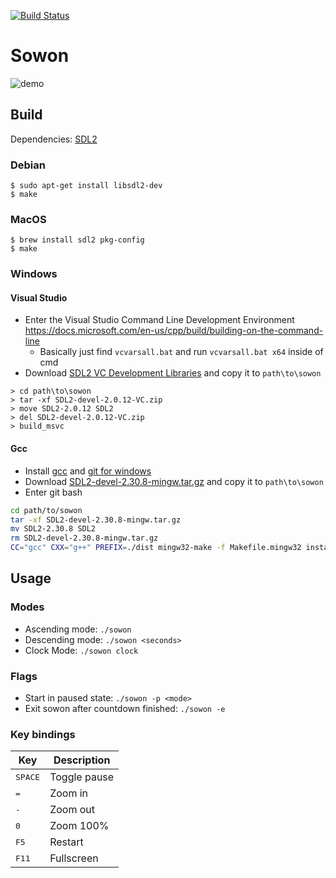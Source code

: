 [![Build Status](https://github.com/tsoding/sowon/workflows/CI/badge.svg)](https://github.com/tsoding/sowon/actions)

# Sowon

![demo](./demo.gif)

## Build

Dependencies: [SDL2](https://www.libsdl.org/download-2.0.php)

### Debian
```console
$ sudo apt-get install libsdl2-dev
$ make
```

### MacOS

```console
$ brew install sdl2 pkg-config
$ make
```

### Windows

#### Visual Studio

- Enter the Visual Studio Command Line Development Environment https://docs.microsoft.com/en-us/cpp/build/building-on-the-command-line
  - Basically just find `vcvarsall.bat` and run `vcvarsall.bat x64` inside of cmd
- Download [SDL2 VC Development Libraries](https://libsdl.org/release/SDL2-devel-2.0.12-VC.zip) and copy it to `path\to\sowon`

```console
> cd path\to\sowon
> tar -xf SDL2-devel-2.0.12-VC.zip
> move SDL2-2.0.12 SDL2
> del SDL2-devel-2.0.12-VC.zip
> build_msvc
```

#### Gcc

- Install [gcc](https://github.com/niXman/mingw-builds-binaries) and [git for windows](https://gitforwindows.org/)
- Download [SDL2-devel-2.30.8-mingw.tar.gz](https://github.com/libsdl-org/SDL/releases/tag/release-2.30.8) and copy it to `path\to\sowon`
- Enter git bash

```sh
cd path/to/sowon
tar -xf SDL2-devel-2.30.8-mingw.tar.gz
mv SDL2-2.30.8 SDL2
rm SDL2-devel-2.30.8-mingw.tar.gz
CC="gcc" CXX="g++" PREFIX=./dist mingw32-make -f Makefile.mingw32 install
```

## Usage

### Modes

- Ascending mode: `./sowon`
- Descending mode: `./sowon <seconds>`
- Clock Mode: `./sowon clock`

### Flags

- Start in paused state: `./sowon -p <mode>`
- Exit sowon after countdown finished: `./sowon -e`

### Key bindings

| Key | Description |
| --- | --- |
| <kbd>SPACE</kbd> | Toggle pause |
| <kbd>=</kbd> | Zoom in |
| <kbd>-</kbd> | Zoom out |
| <kbd>0</kbd> | Zoom 100% |
| <kbd>F5</kbd> | Restart |
| <kbd>F11</kbd> | Fullscreen |
